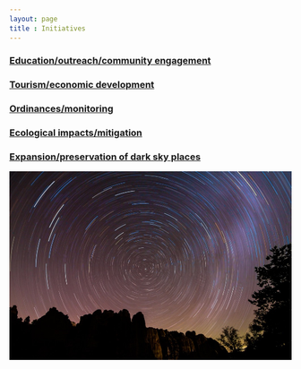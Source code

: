 ```yaml
---
layout: page
title : Initiatives
---
```


### [Education/outreach/community engagement](initiatives/education)

### [Tourism/economic development](initiatives/economic)

### [Ordinances/monitoring](initiatives/ordinances)

### [Ecological impacts/mitigation](initiatives/ecological)

### [Expansion/preservation of dark sky places](initiatives/nmdarkplaces)


![image](images/elmorro.jpeg)
